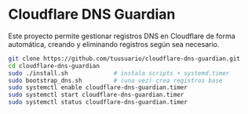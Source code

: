 

# Cloudflare DNS Guardian

Este proyecto permite gestionar registros DNS en Cloudflare de forma automática, creando y eliminando registros según sea necesario.

```bash
git clone https://github.com/tuusuario/cloudflare-dns-guardian.git
cd cloudflare-dns-guardian
sudo ./install.sh             # instala scripts + systemd.timer
sudo bootstrap_dns.sh         # (una vez) crea registros base
sudo systemctl enable cloudflare-dns-guardian.timer
sudo systemctl start cloudflare-dns-guardian.timer
sudo systemctl status cloudflare-dns-guardian.timer
```